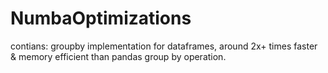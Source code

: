 # NumbaOptimizations

contians: groupby implementation for dataframes, around 2x+ times faster & memory efficient than pandas group by operation.
